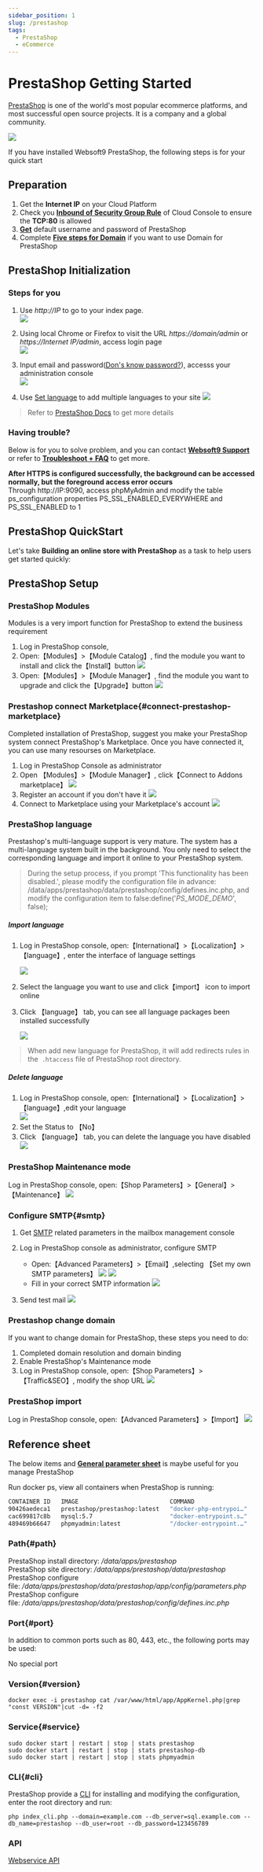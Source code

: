 ```yaml
---
sidebar_position: 1
slug: /prestashop
tags:
  - PrestaShop
  - eCommerce
---
```


# PrestaShop Getting Started

[PrestaShop](https://prestashop.com) is one of the world's most popular ecommerce platforms, and most successful open source projects. It is a company and a global community.

![](https://libs.websoft9.com/Websoft9/DocsPicture/zh/prestashop/pretashopui-websoft9.png)  

If you have installed Websoft9 PrestaShop, the following steps is for your quick start


## Preparation

1. Get the **Internet IP** on your Cloud Platform
2. Check you **[Inbound of Security Group Rule](https://support.websoft9.com/docs/faq/tech-instance.html)** of Cloud Console to ensure the **TCP:80** is allowed
3. **[Get](./user/credentials)** default username and password of PrestaShop  
4. Complete **[Five steps for Domain](./administrator/domain_step)** if you want to use Domain for PrestaShop

## PrestaShop Initialization

### Steps for you

1. Use *http://IP*  to go to your index page.  
   ![](https://libs.websoft9.com/Websoft9/DocsPicture/en/prestashop/prestashop-site-websoft9.png)

2. Using local Chrome or Firefox to visit the URL *https://domain/admin* or *https://Internet IP/admin*, access login page    
   ![](https://libs.websoft9.com/Websoft9/DocsPicture/en/prestashop/prestashop-login-websoft9.png)

3. Input email and password([Don's know password?](./user/credentials)), accesss your administration console  
   ![](https://libs.websoft9.com/Websoft9/DocsPicture/en/prestashop/prestashop-backend-websoft9.png)

4. Use [Set language](#setlanguage) to add multiple languages to your site
   ![](https://libs.websoft9.com/Websoft9/DocsPicture/en/prestashop/prestashop-mutlan-websoft9.png)


> Refer to [PrestaShop Docs](https://www.prestashop.com/en/resources/documentations) to get more details

### Having trouble?

Below is for you to solve problem, and you can contact **[Websoft9 Support](./helpdesk)** or refer to **[Troubleshoot + FAQ](./faq#setup)** to get more.  

**After HTTPS is configured successfully, the background can be accessed normally, but the foreground access error occurs**   
Through http://IP:9090, access phpMyAdmin and modify the table ps_configuration properties PS_SSL_ENABLED_EVERYWHERE and PS_SSL_ENABLED to 1

## PrestaShop QuickStart

Let's take **Building an online store with PrestaShop** as a task to help users get started quickly:

## PrestaShop Setup

### PrestaShop Modules

Modules is a very import function for PrestaShop to extend the business requirement

1. Log in PrestaShop console,
2. Open:【Modules】>【Module Catalog】, find the module you want to install and click the【Install】button
   ![](https://libs.websoft9.com/Websoft9/DocsPicture/zh/prestashop/prestashop-installmd-websoft9.png)
3. Open:【Modules】>【Module Manager】, find the module you want to upgrade and click the【Upgrade】button
   ![](https://libs.websoft9.com/Websoft9/DocsPicture/zh/prestashop/prestashop-upgrademodules-websoft9.png)

### Prestashop connect Marketplace{#connect-prestashop-marketplace}

Completed installation of PrestaShop, suggest you make your PrestaShop system connect PrestaShop's Marketplace. Once you have connected it, you can use many resourses on Marketplace.

1. Log in PrestaShop Console as administrator
2. Open 【Modules】>【Module Manager】, click【Connect to Addons marketplace】
   ![](https://libs.websoft9.com/Websoft9/DocsPicture/zh/prestashop/prestashop-connectmk-websoft9.png)  
3. Register an account if you don't have it
   ![](https://libs.websoft9.com/Websoft9/DocsPicture/zh/prestashop/prestashop-registeraccount-websoft9.png)  
4. Connect to Marketplace using your Marketplace's account
   ![](http://libs.websoft9.com/Websoft9/DocsPicture/en/prestashop/prestashop-marketplace-websoft9.png)

### PrestaShop language

Prestashop's multi-language support is very mature. The system has a multi-language system built in the background. You only need to select the corresponding language and import it online to your PrestaShop system.

> During the setup process, if you prompt 'This functionality has been disabled.', please modify the configuration file in advance: /data/apps/prestashop/data/prestashop/config/defines.inc.php, and modify the configuration item to false:define('_PS_MODE_DEMO_', false);

##### Import language

1. Log in PrestaShop console, open:【International】>【Localization】>【language】, enter the interface of language settings  

   ![](http://libs.websoft9.com/Websoft9/DocsPicture/en/prestashop/prestashop-local-websoft9.png)  

2. Select the language you want to use and click【import】 icon to import online
3. Click 【language】 tab, you can see all language packages been installed successfully  

   ![](https://libs.websoft9.com/Websoft9/DocsPicture/en/prestashop/prestashop-alllanguage-websoft9.png)   


> When add new language for PrestaShop, it will add redirects rules in the  `.htaccess` file of PrestaShop root directory.

##### Delete language

1. Log in PrestaShop console, open:【International】>【Localization】>【language】,edit your language  
   ![](https://libs.websoft9.com/Websoft9/DocsPicture/en/prestashop/prestashop-dellanguage001-websoft9.png)
2. Set the Status to 【No】
3. Click 【language】 tab, you can delete the language you have disabled
   ![](https://libs.websoft9.com/Websoft9/DocsPicture/zh/prestashop/prestashop-dellanguage002-websoft9.png)

### PrestaShop Maintenance mode

Log in PrestaShop console, open:【Shop Parameters】>【General】>【Maintenance】
![](https://libs.websoft9.com/Websoft9/DocsPicture/zh/prestashop/prestashop-mantmode-websoft9.png)

### Configure SMTP{#smtp}

1. Get [SMTP](./administrator/smtp) related parameters in the mailbox management console
  
2. Log in PrestaShop console as administrator, configure SMTP  
  
   - Open:【Advanced Parameters】>【Email】,selecting 【Set my own SMTP parameters】
     ![](https://libs.websoft9.com/Websoft9/DocsPicture/en/prestashop/prestashop-smtp001-websoft9.png)
     ![](https://libs.websoft9.com/Websoft9/DocsPicture/en/prestashop/prestashop-smtp002-websoft9.png)
   - Fill in your correct SMTP information
     ![](https://libs.websoft9.com/Websoft9/DocsPicture/en/prestashop/prestashop-smtp003-websoft9.png)

3. Send test mail
   ![](https://libs.websoft9.com/Websoft9/DocsPicture/en/prestashop/prestashop-smtp004-websoft9.png)
     

### Prestashop change domain

If you want to change domain for PrestaShop, these steps you need to do:

1. Completed domain resolution and domain binding
2. Enable PrestaShop's Maintenance mode
3. Log in PrestaShop console, open:【Shop Parameters】>【Traffic&SEO】, modify the shop URL
  ![](https://libs.websoft9.com/Websoft9/DocsPicture/zh/prestashop/prestashop-seturl-websoft9.png)

### PrestaShop import

Log in PrestaShop console, open:【Advanced Parameters】>【Import】
![](https://libs.websoft9.com/Websoft9/DocsPicture/zh/prestashop/prestashop-importdb-websoft9.png)

## Reference sheet

The below items and **[General parameter sheet](./administrator/parameter)** is maybe useful for you manage PrestaShop

Run docker ps, view all containers when PrestaShop is running:

```bash
CONTAINER ID   IMAGE                          COMMAND                  CREATED          STATUS          PORTS                                                  NAMES
90426aedeca1   prestashop/prestashop:latest   "docker-php-entrypoi…"   47 minutes ago   Up 47 minutes   0.0.0.0:9001->80/tcp, :::9001->80/tcp                  prestashop
cac699817c8b   mysql:5.7                      "docker-entrypoint.s…"   47 minutes ago   Up 47 minutes   0.0.0.0:3306->3306/tcp, :::3306->3306/tcp, 33060/tcp   prestashop-db
489469b66647   phpmyadmin:latest              "/docker-entrypoint.…"   48 minutes ago   Up 48 minutes   0.0.0.0:9090->80/tcp, :::9090->80/tcp                  phpmyadmin
```

### Path{#path}
  
PrestaShop install directory: */data/apps/prestashop*  
PrestaShop site directory: */data/apps/prestashop/data/prestashop*  
PrestaShop configure file: */data/apps/prestashop/data/prestashop/app/config/parameters.php* 
PrestaShop configure file: */data/apps/prestashop/data/prestashop/config/defines.inc.php*   

### Port{#port}

In addition to common ports such as 80, 443, etc., the following ports may be used:

No special port

### Version{#version}

```
docker exec -i prestashop cat /var/www/html/app/AppKernel.php|grep "const VERSION"|cut -d= -f2
```

### Service{#service}

```shell
sudo docker start | restart | stop | stats prestashop
sudo docker start | restart | stop | stats prestashop-db
sudo docker start | restart | stop | stats phpmyadmin
```

### CLI{#cli}

PrestaShop provide a [CLI](https://doc.prestashop.com/display/PS17/Installing+PrestaShop+using+the+command-line+script) for installing and modifying the configuration, enter the root directory and run: 

```
php index_cli.php --domain=example.com --db_server=sql.example.com --db_name=prestashop --db_user=root --db_password=123456789
```

### API

[Webservice API](https://devdocs.prestashop.com/1.7/webservice/)
